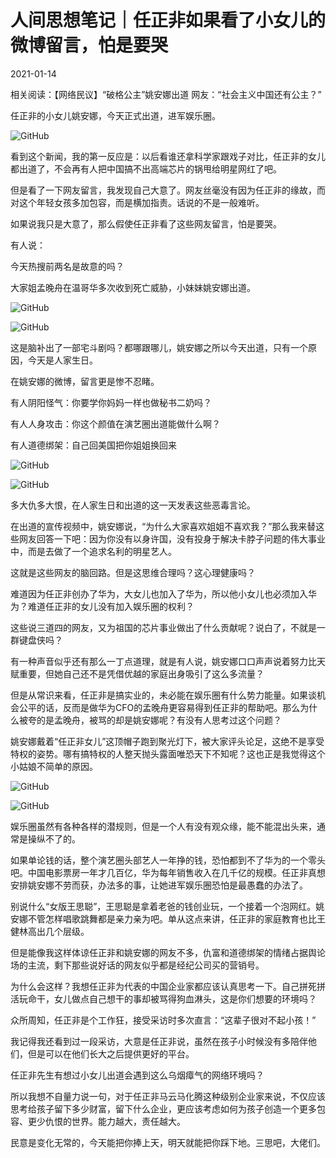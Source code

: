 # 人间思想笔记｜任正非如果看了小女儿的微博留言，怕是要哭

2021-01-14

相关阅读：【网络民议】“破格公主”姚安娜出道 网友：“社会主义中国还有公主？”

任正非的小女儿姚安娜，今天正式出道，进军娱乐圈。

![GitHub](https://chinadigitaltimes.net/chinese/files/2021/01/post-661505-60002d6272e7d.)

看到这个新闻，我的第一反应是：以后看谁还拿科学家跟戏子对比，任正非的女儿都出道了，不会再有人把中国搞不出高端芯片的锅甩给明星网红了吧。

但是看了一下网友留言，我发现自己大意了。网友丝毫没有因为任正非的缘故，而对这个年轻女孩多加包容，而是横加指责。话说的不是一般难听。

如果说我只是大意了，那么假使任正非看了这些网友留言，怕是要哭。

有人说：

今天热搜前两名是故意的吗？

大家姐孟晚舟在温哥华多次收到死亡威胁，小妹妹姚安娜出道。

![GitHub](https://chinadigitaltimes.net/chinese/files/2021/01/post-661505-60002d641fde6.png)

![GitHub](https://chinadigitaltimes.net/chinese/files/2021/01/post-661505-60002d66df2d4.)

这是脑补出了一部宅斗剧吗？都哪跟哪儿，姚安娜之所以今天出道，只有一个原因，今天是人家生日。

在姚安娜的微博，留言更是惨不忍睹。

有人阴阳怪气：你要学你妈妈一样也做秘书二奶吗？

有人人身攻击：你这个颜值在演艺圈出道能做什么啊？

有人道德绑架：自己回美国把你姐姐换回来

![GitHub](https://chinadigitaltimes.net/chinese/files/2021/01/post-661505-60002d6933c44.)

![GitHub](https://chinadigitaltimes.net/chinese/files/2021/01/post-661505-60002d6bd1f44.)

多大仇多大恨，在人家生日和出道的这一天发表这些恶毒言论。

在出道的宣传视频中，姚安娜说，“为什么大家喜欢姐姐不喜欢我？”那么我来替这些网友回答一下吧：因为你没有以身许国，没有投身于解决卡脖子问题的伟大事业中，而是去做了一个追求名利的明星艺人。

这就是这些网友的脑回路。但是这思维合理吗？这心理健康吗？

难道因为任正非创办了华为，大女儿也加入了华为，所以他小女儿也必须加入华为？难道任正非的女儿没有加入娱乐圈的权利？

这些说三道四的网友，又为祖国的芯片事业做出了什么贡献呢？说白了，不就是一群键盘侠吗？

有一种声音似乎还有那么一丁点道理，就是有人说，姚安娜口口声声说着努力比天赋重要，但她自己还不是凭借优越的家庭出身吸引了这么多流量？

但是从常识来看，任正非是搞实业的，未必能在娱乐圈有什么势力能量。如果谈机会公平的话，反而是做华为CFO的孟晚舟更容易得到任正非的帮助吧。那么为什么被夸的是孟晚舟，被骂的却是姚安娜呢？有没有人思考过这个问题？

姚安娜戴着“任正非女儿”这顶帽子跑到聚光灯下，被大家评头论足，这绝不是享受特权的姿势。哪有搞特权的人整天抛头露面唯恐天下不知呢？这也正是我觉得这个小姑娘不简单的原因。

![GitHub](https://chinadigitaltimes.net/chinese/files/2021/01/post-661505-60002d6d774b3.)

![GitHub](https://chinadigitaltimes.net/chinese/files/2021/01/post-661505-60002d6f20e42.)

娱乐圈虽然有各种各样的潜规则，但是一个人有没有观众缘，能不能混出头来，通常是操纵不了的。

如果单论钱的话，整个演艺圈头部艺人一年挣的钱，恐怕都到不了华为的一个零头吧。中国电影票房一年才几百亿，华为每年销售收入在几千亿的规模。任正非真想安排姚安娜不劳而获，办法多的事，让她进军娱乐圈恐怕是最愚蠢的办法了。

别说什么“女版王思聪”，王思聪是拿着老爸的钱创业玩，一个接着一个泡网红。姚安娜不管怎样唱歌跳舞都是亲力亲为吧。单从这点来讲，任正非的家庭教育也比王健林高出几个层级。

但是能像我这样体谅任正非和姚安娜的网友不多，仇富和道德绑架的情绪占据舆论场的主流，剩下那些说好话的网友似乎都是经纪公司买的营销号。

为什么会这样？我想任正非为代表的中国企业家都应该认真思考一下。自己拼死拼活玩命干，女儿做点自己想干的事却被骂得狗血淋头，这是你们想要的环境吗？

众所周知，任正非是个工作狂，接受采访时多次直言：“这辈子很对不起小孩！”

我记得我还看到过一段采访，大意是任正非说，虽然在孩子小时候没有多陪伴他们，但是可以在他们长大之后提供更好的平台。

任正非先生有想过小女儿出道会遇到这么乌烟瘴气的网络环境吗？

所以我想不自量力说一句，对于任正非马云马化腾这种级别企业家来说，不仅应该思考给孩子留下多少财富，留下什么企业，更应该考虑如何为孩子创造一个更多包容、更少仇恨的世界。能力越大，责任越大。

民意是变化无常的，今天能把你捧上天，明天就能把你踩下地。三思吧，大佬们。

